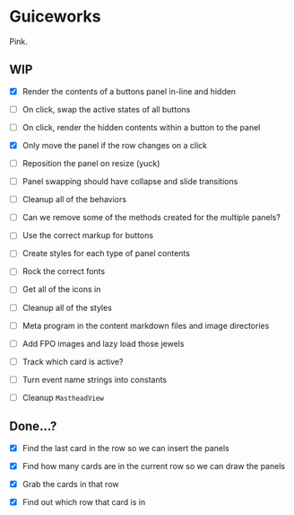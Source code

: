 # Guiceworks
Pink.

## WIP
- [x] Render the contents of a buttons panel in-line and hidden
- [ ] On click, swap the active states of all buttons
- [ ] On click, render the hidden contents within a button to the panel
- [x] Only move the panel if the row changes on a click
- [ ] Reposition the panel on resize (yuck)
- [ ] Panel swapping should have collapse and slide transitions
- [ ] Cleanup all of the behaviors
- [ ] Can we remove some of the methods created for the multiple panels?
- [ ] Use the correct markup for buttons
- [ ] Create styles for each type of panel contents
- [ ] Rock the correct fonts
- [ ] Get all of the icons in
- [ ] Cleanup all of the styles
- [ ] Meta program in the content markdown files and image directories
- [ ] Add FPO images and lazy load those jewels
- [ ] Track which card is active?
- [ ] Turn event name strings into constants
- [ ] Cleanup `MastheadView`



## Done...?
- [x] Find the last card in the row so we can insert the panels
- [x] Find how many cards are in the current row so we can draw the panels
- [x] Grab the cards in that row
- [x] Find out which row that card is in



